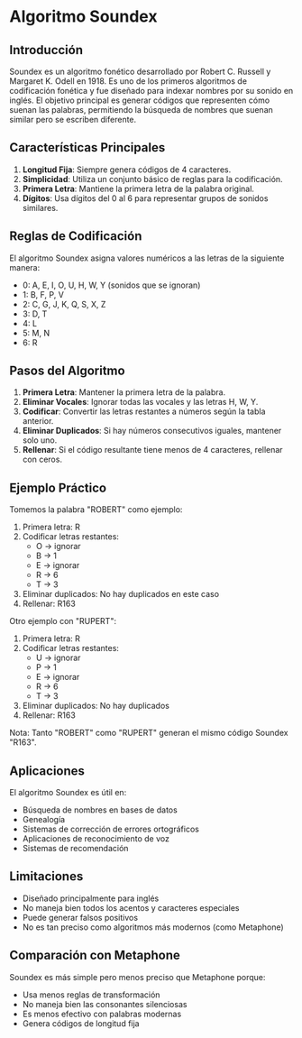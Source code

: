 # Algoritmo Soundex

## Introducción
Soundex es un algoritmo fonético desarrollado por Robert C. Russell y Margaret K. Odell en 1918. Es uno de los primeros algoritmos de codificación fonética y fue diseñado para indexar nombres por su sonido en inglés. El objetivo principal es generar códigos que representen cómo suenan las palabras, permitiendo la búsqueda de nombres que suenan similar pero se escriben diferente.

## Características Principales
1. **Longitud Fija**: Siempre genera códigos de 4 caracteres.
2. **Simplicidad**: Utiliza un conjunto básico de reglas para la codificación.
3. **Primera Letra**: Mantiene la primera letra de la palabra original.
4. **Dígitos**: Usa dígitos del 0 al 6 para representar grupos de sonidos similares.

## Reglas de Codificación
El algoritmo Soundex asigna valores numéricos a las letras de la siguiente manera:

- 0: A, E, I, O, U, H, W, Y (sonidos que se ignoran)
- 1: B, F, P, V
- 2: C, G, J, K, Q, S, X, Z
- 3: D, T
- 4: L
- 5: M, N
- 6: R

## Pasos del Algoritmo
1. **Primera Letra**: Mantener la primera letra de la palabra.
2. **Eliminar Vocales**: Ignorar todas las vocales y las letras H, W, Y.
3. **Codificar**: Convertir las letras restantes a números según la tabla anterior.
4. **Eliminar Duplicados**: Si hay números consecutivos iguales, mantener solo uno.
5. **Rellenar**: Si el código resultante tiene menos de 4 caracteres, rellenar con ceros.

## Ejemplo Práctico
Tomemos la palabra "ROBERT" como ejemplo:

1. Primera letra: R
2. Codificar letras restantes:
   - O → ignorar
   - B → 1
   - E → ignorar
   - R → 6
   - T → 3
3. Eliminar duplicados: No hay duplicados en este caso
4. Rellenar: R163

Otro ejemplo con "RUPERT":
1. Primera letra: R
2. Codificar letras restantes:
   - U → ignorar
   - P → 1
   - E → ignorar
   - R → 6
   - T → 3
3. Eliminar duplicados: No hay duplicados
4. Rellenar: R163

Nota: Tanto "ROBERT" como "RUPERT" generan el mismo código Soundex "R163".

## Aplicaciones
El algoritmo Soundex es útil en:
- Búsqueda de nombres en bases de datos
- Genealogía
- Sistemas de corrección de errores ortográficos
- Aplicaciones de reconocimiento de voz
- Sistemas de recomendación

## Limitaciones
- Diseñado principalmente para inglés
- No maneja bien todos los acentos y caracteres especiales
- Puede generar falsos positivos
- No es tan preciso como algoritmos más modernos (como Metaphone)

## Comparación con Metaphone
Soundex es más simple pero menos preciso que Metaphone porque:
- Usa menos reglas de transformación
- No maneja bien las consonantes silenciosas
- Es menos efectivo con palabras modernas
- Genera códigos de longitud fija 